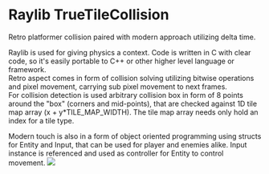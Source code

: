 # Raylib TrueTileCollision
Retro platformer collision paired with modern approach utilizing delta time.

Raylib is used for giving physics a context. Code is written in C with clear code, so it's easily portable to C++ or other higher level language or framework.    
Retro aspect comes in form of collision solving utilizing bitwise operations and pixel movement, carrying sub pixel movement to next frames.    
For collision detection is used arbitrary collision box in form of 8 points around the "box" (corners and mid-points), that are checked against 1D tile map array (x + y*TILE_MAP_WIDTH).
The tile map array needs only hold an index for a tile type.

Modern touch is also in a form of object oriented programming using structs for Entity and Input, that can be used for player and enemies alike. 
Input instance is referenced and used as controller for Entity to control movement.
![](https://raw.githubusercontent.com/nezvers/Raylib_TrueTileCollision/main/preview.gif)
